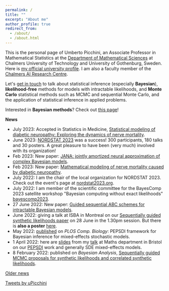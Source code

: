 ```yaml
---
permalink: /
title: ""
excerpt: "About me"
author_profile: true
redirect_from: 
  - /about/
  - /about.html
---
```


This is the personal page of Umberto Picchini, an Associate Professor in Mathematical Statistics at the [Department of Mathematical Sciences](https://www.chalmers.se/en/departments/math/Pages/default.aspx) at Chalmers University of Technology and University of Gothenburg, Sweden. Here is <a href="https://www.chalmers.se/en/persons/picchini/">my official university profile</a>. I am also a faculty member of the [Chalmers AI Research Centre](https://www.chalmers.se/en/centres/chair/Pages/default.aspx).

Let's [get in touch](contact) to talk about statistical inference (especially **Bayesian**), **likelihood-free** methods for models with intractable likelihoods, and **Monte Carlo** statistical methods such as MCMC and sequential Monte Carlo, and the application of statistical inference in applied problems.

Interested in **Bayesian methods**? Check out [this page](bayes)!


**News**

- July 2023: Accepted in Statistics in Medicine, [Statistical modeling of diabetic neuropathy: Exploring the dynamics of nerve mortality](https://arxiv.org/abs/2302.06374).
- June 2023: [NORDSTAT 2023](https://nordstat2023.org/) was a success! 300 participants, 180 talks and 30 posters. A great pleasure to have been (very much) involved with its organization! 
- Feb 2023: New paper: [JANA: jointly amortized neural approximation of complex Bayesian models](https://arxiv.org/abs/2302.09125).
- Feb 2023: New paper: [Mathematical modeling of nerve mortality caused by diabetic neuropathy](https://arxiv.org/abs/2302.06374).
- July 2022: I am the chair of the local organization for NORDSTAT 2023. Check out the event's page at [nordstat2023.org](https://nordstat2023.org/).
- July 2022: I am member of the scientific committee for the BayesComp 2023 satellite workshop "Bayesian computing without exact likelihoods" [bayescomp2023](https://bayescomp2023.com/).
- 27 June 2022: New paper: [Guided sequential ABC schemes for intractable Bayesian models](https://arxiv.org/abs/2206.12235).
- June 2022: giving a talk at ISBA in Montreal on our [Sequentially guided synthetic likelihoods paper](https://doi.org/10.1214/22-BA1305) on 28 June in the 1.30pm session. But there is **also a poster** [here](https://chalmers-my.sharepoint.com/:b:/g/personal/picchini_chalmers_se/EWjcrInB3U9LrSnPMPX-eCEBIKCxnWgjHmMymV78uBttUQ?e=eda4EE).
- May 2022: [published](https://doi.org/10.1371/journal.pcbi.1010082) on <i>PLOS Comp. Biology</i>: PEPSDI framework for Bayesian inference for mixed-effects stochastic models.
- 1 April 2022: here are [slides](https://www.slideshare.net/UmbertoPicchini/bayesian-inference-for-stoch-memsbayesian-inference-for-mixedeffects-models-driven-by-sdes-and-other-stochastic-models-a-scalable-approach) from my [talk](https://www.bristolmathsresearch.org/seminar/umberto-picchini/) at Maths department in Bristol on our [PEPSDI](https://www.biorxiv.org/content/10.1101/2021.07.01.450748v1) work and generally SDE mixed-effects models.
- 8 February 2022: published on <i>Bayesian Analysis</i>, [Sequentially guided MCMC proposals for synthetic likelihoods and correlated synthetic likelihoods](https://doi.org/10.1214/22-BA1305).


[Older news](oldnews)

<a class="twitter-timeline" data-width="500" data-height="1000" href="https://twitter.com/uPicchini?ref_src=twsrc%5Etfw">Tweets by uPicchini</a> <script async src="https://platform.twitter.com/widgets.js" charset="utf-8"></script> 

